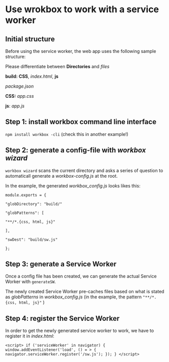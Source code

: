 # Use wrokbox to work with a service worker

## Initial structure
Before using the service worker, the web app uses the following sample structure:

Please differentiate between **Directories** and _files_

**build:** **CSS**, _index.html_, **js**

 _package.json_

**CSS:** _app.css_

**js**: _app.js_


## Step 1: install workbox command line interface
`npm install workbox -cli` (check this in another example!)

## Step 2: generate a config-file with _workbox wizard_
`workbox wizard` scans the current directory and asks a series of question to
automaticall generate a _workbox-config.js_ at the root.

In the example, the generated _workbox_config.js_ looks likes this:

`module.exports = {`

`"globDirectory": "build/"`

`"globPatterns": [`

`"**/*.{css, html, js}"`

` ], `

`"swDest": "build/sw.js"`

`};`

## Step 3: generate a Service Worker
Once a config file has been created, we can generate the actual Service Worker
with `generateSW`.

The newly created Service Worker pre-caches files based on what is stated as
_globPatterns_ in _workbox_config.js_ (in the example, the pattern
  `"**/*.{css, html, js}"` )  

## Step 4: register the Service Worker
In order to get the newly generated service worker to work, we have to register
it in _index.html_:

`<script>
if ('serviceWorker' in navigator) {
  window.addEventListener('load', () = > {
    navigator.serviceWorker.register('/sw.js');
    });
  }
  </script>`
